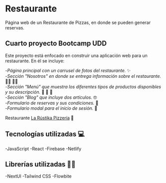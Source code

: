 # Restaurante

Página web de un Restaurante de Pizzas, en donde se pueden generar reservas.

## Cuarto proyecto Bootcamp UDD

Este proyecto está enfocado en construir una aplicación web para un restaurante. En él se incluye:

-_Página principal con un carrusel de fotos del restaurante._  :sparkles:  
-_Sección "Nosotros" en donde se entrega información sobre el restaurante._  :man_cook:  :woman_cook:  
-_Sección "Menú" que muestra los diferentes tipos de productos disponibles y su descripción._  :pizza:  :fries:  :beer:  
-_Sección "Blog" que incluye dos artículos._  :nerd_face:  
-_Formulario de reservas y sus condiciones._  :date:  
-_Formulario modal para el inicio de sesión._  :bust_in_silhouette:  

Restaurante [La Rústika Pizzería](https://playful-heliotrope-23594b.netlify.app/)  :pizza:  

## Tecnologías utilizadas  :computer:  

-JavaScript
-React
-Firebase
-Netlify

## Librerías utilizadas  :woman_technologist:  

-NextUI
-Tailwind CSS
-Flowbite
